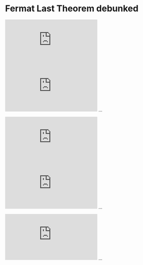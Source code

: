 # Fermat Last Theorem debunked


![pawer of 2](http://www.sciweavers.org/tex2img.php?eq=A%5E%7B2%7D%20%20%3D%20%20B%5E%7B2%7D%20%2B%20C%5E%7B2%7D%0A%0A&bc=White&fc=Black&im=jpg&fs=12&ff=arev&edit=0)  
![any multiple](http://www.sciweavers.org/tex2img.php?eq=0%20%3D%20%5Calpha5%5E%7B2%7D-%5Calpha4%5E%7B2%7D-%5Calpha3%5E%7B2%7D%20%20%0A%0A%0A&bc=White&fc=Black&im=jpg&fs=12&ff=arev&edit=0)
...  


![pawer of 3](http://www.sciweavers.org/tex2img.php?eq=A%5E%7B3%7D%20%20%3D%20%20B%5E%7B3%7D%20%2B%20C%5E%7B3%7D%0A%0A%0A&bc=White&fc=Black&im=jpg&fs=12&ff=arev&edit=0)  
![any multiple](http://www.sciweavers.org/tex2img.php?eq=1%20%3D%20%5Calpha9%5E%7B3%7D-%5Calpha8%5E%7B3%7D-%5Calpha6%5E%7B3%7D%20%20%0A%0A%0A&bc=White&fc=Black&im=jpg&fs=12&ff=arev&edit=0)
...

![pawer of 1](http://www.sciweavers.org/tex2img.php?eq=A%5E%7B1%7D%20%20%3D%20%20B%5E%7B1%7D%20%2B%20C%5E%7B1%7D%0A%0A%0A&bc=White&fc=Black&im=jpg&fs=12&ff=arev&edit=0)
...

